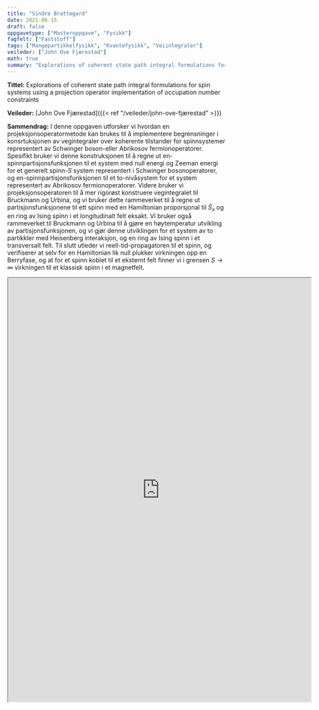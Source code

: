 ```yaml
---
title: "Sindre Brattegard"
date: 2021-06-15
draft: false
oppgavetype: ["Masteroppgave", "Fysikk"]
fagfelt: ["Faststoff"]
tags: ["Mangepartikkelfysikk", "Kvantefysikk", "Veiintegraler"]
veileder: ["John Ove Fjærestad"]
math: true
summary: "Explorations of coherent state path integral formulations for spin systems using a projection operator implementation of occupation number constraints"
---
```


**Tittel:** Explorations of coherent state path integral formulations for spin systems using a projection operator implementation of occupation number constraints

**Veileder:**  [John Ove Fjærestad]({{< ref "/veileder/john-ove-fjærestad" >}})

**Sammendrag:** I denne oppgaven utforsker vi hvordan en projeksjonsoperatormetode kan brukes til å implementere begrensninger i konsrtuksjonen av vegintegraler over koherente tilstander for spinnsystemer representert av Schwinger boson-eller Abrikosov fermionoperatorer. Spesifikt bruker vi denne konstruksjonen til å regne ut en-spinnpartisjonsfunksjonen til et system med null energi og Zeeman energi for et generelt spinn-$S$ system representert i Schwinger bosonoperatorer, og en-spinnpartisjonsfunksjonen til et to-nivåsystem for et system representert av Abrikosov fermionoperatorer. Videre bruker vi projeksjonsoperatoren til å mer rigorøst konstruere vegintegralet til Bruckmann og Urbina, og vi bruker dette rammeverket til å regne ut partisjonsfunksjonene til ett spinn med en Hamiltonian proporsjonal til $\hat{S}_x$ og en ring av Ising spinn i et longitudinalt felt eksakt. Vi bruker også rammeverket til Bruckmann og Urbina til å gjøre en høytemperatur utvikling av partisjonsfunksjonen, og vi gjør denne utviklingen for et system av to partikkler med Heisenberg interaksjon, og en ring av Ising spinn i et transversalt felt. Til slutt utleder vi reell-tid-propagatoren til et spinn, og verifiserer at selv for en Hamiltonian lik null plukker virkningen opp en Berryfase, og at for et spinn koblet til et eksternt felt finner vi i grensen $S \rightarrow \infty$ virkningen til et klassisk spinn i et magnetfelt.


<iframe src="https://drive.google.com/file/d/1Eh_G7my7gIsctbp4KD9yCQlX9vqKTvaW/preview" width="700" height="980" allow="autoplay"></iframe>
